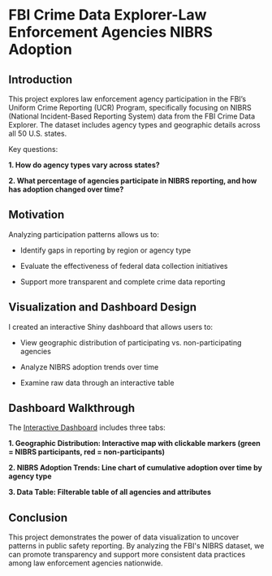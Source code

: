 # FBI Crime Data Explorer-Law Enforcement Agencies NIBRS Adoption

## Introduction
This project explores law enforcement agency participation in the FBI’s Uniform Crime Reporting (UCR) Program, specifically focusing on NIBRS (National Incident-Based Reporting System) data from the FBI Crime Data Explorer. The dataset includes agency types and geographic details across all 50 U.S. states.

Key questions:

  **1. How do agency types vary across states?**

  **2. What percentage of agencies participate in NIBRS reporting, and how has adoption changed over time?**

## Motivation
Analyzing participation patterns allows us to:

   - Identify gaps in reporting by region or agency type

   - Evaluate the effectiveness of federal data collection initiatives

   - Support more transparent and complete crime data reporting

## Visualization and Dashboard Design
I created an interactive Shiny dashboard that allows users to:

  - View geographic distribution of participating vs. non-participating agencies

  - Analyze NIBRS adoption trends over time

  - Examine raw data through an interactive table

## Dashboard Walkthrough 

 The [Interactive Dashboard](https://jasmineyu-works-1688.shinyapps.io/nibrs-dashboard/) includes three tabs:

  **1. Geographic Distribution: Interactive map with clickable markers (green = NIBRS participants, red = non-participants)**

  **2. NIBRS Adoption Trends: Line chart of cumulative adoption over time by agency type**

  **3. Data Table: Filterable table of all agencies and attributes**

## Conclusion
This project demonstrates the power of data visualization to uncover patterns in public safety reporting. By analyzing the FBI's NIBRS dataset, we can promote transparency and support more consistent data practices among law enforcement agencies nationwide.

